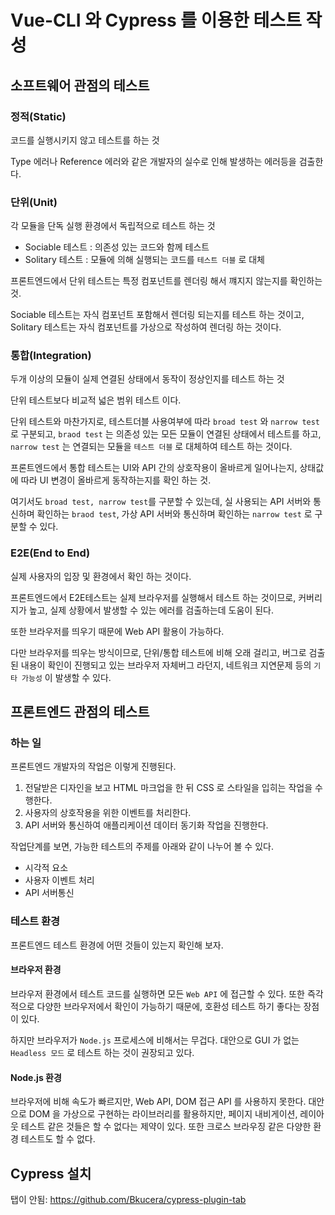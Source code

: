 # Vue-CLI 와 Cypress 를 이용한 테스트 작성


## 소프트웨어 관점의 테스트


### 정적(Static)

코드를 실행시키지 않고 테스트를 하는 것

Type 에러나 Reference 에러와 같은 개발자의 실수로 인해 발생하는 에러등을 검출한다.


### 단위(Unit) 

각 모듈을 단독 실행 환경에서 독립적으로 테스트 하는 것

- Sociable 테스트 : 의존성 있는 코드와 함께 테스트
- Solitary 테스트 : 모듈에 의해 실행되는 코드를 `테스트 더블` 로 대체

프론트엔드에서 단위 테스트는 특정 컴포넌트를 렌더링 해서 꺠지지 않는지를 확인하는 것.

Sociable 테스트는 자식 컴포넌트 포함해서 렌더링 되는지를 테스트 하는 것이고,
Solitary 테스트는 자식 컴포넌트를 가상으로 작성하여 렌더링 하는 것이다.


### 통합(Integration)

두개 이상의 모듈이 실제 연결된 상태에서 동작이 정상인지를 테스트 하는 것

단위 테스트보다 비교적 넓은 범위 테스트 이다.

단위 테스트와 마찬가지로, 테스트더블 사용여부에 따라 `broad test` 와 `narrow test` 로 구분되고, `braod test` 는 의존성 있는 모든 모듈이 연결된 상태에서 테스트를 하고, `narrow test` 는 연결되는 모듈을 `테스트 더블` 로 대체하여 테스트 하는 것이다.

프론트엔드에서 통합 테스트는 UI와 API 간의 상호작용이 올바르게 일어나는지, 상태값에 따라 UI 변경이 올바르게 동작하는지를 확인 하는 것.

여기서도 `broad test, narrow test`를 구분할 수 있는데, 실 사용되는 API 서버와 통신하며 확인하는 `braod test`, 가상 API 서버와 통신하며 확인하는 `narrow test` 로 구분할 수 있다.


### E2E(End to End)

실제 사용자의 입장 및 환경에서 확인 하는 것이다.

프론트엔드에서 E2E테스트는 실제 브라우저를 실행해서 테스트 하는 것이므로, 커버리지가 높고, 실제 상황에서 발생할 수 있는 에러를 검출하는데 도움이 된다.

또한 브라우저를 띄우기 때문에 Web API 활용이 가능하다.

다만 브라우저를 띄우는 방식이므로, 단위/통합 테스트에 비해 오래 걸리고, 버그로 검출된 내용이 확인이 진행되고 있는 브라우저 자체버그 라던지, 네트워크 지연문제 등의 `기타 가능성` 이 발생할 수 있다. 


## 프론트엔드 관점의 테스트

### 하는 일

프론트엔드 개발자의 작업은 이렇게 진행된다. 

1. 전달받은 디자인을 보고 HTML 마크업을 한 뒤 CSS 로 스타일을 입히는 작업을 수행한다.
2. 사용자의 상호작용을 위한 이벤트를 처리한다.
3. API 서버와 통신하여 애플리케이션 데이터 동기화 작업을 진행한다.

작업단계를 보면, 가능한 테스트의 주제를 아래와 같이 나누어 볼 수 있다.

- 시각적 요소
- 사용자 이벤트 처리
- API 서버통신


### 테스트 환경

프론트엔드 테스트 환경에 어떤 것들이 있는지 확인해 보자.

#### 브라우저 환경

브라우저 환경에서 테스트 코드를 실행하면 모든 `Web API` 에 접근할 수 있다.
또한 즉각적으로 다양한 브라우저에서 확인이 가능하기 때문에, 호환성 테스트 하기 좋다는 장점이 있다.

하지만 브라우저가 `Node.js` 프로세스에 비해서는 무겁다. 대안으로 GUI 가 없는 `Headless 모드` 로 테스트 하는 것이 권장되고 있다.

#### Node.js 환경

브라우저에 비해 속도가 빠르지만, Web API, DOM 접근 API 를 사용하지 못한다. 대안으로 DOM 을 가상으로 구현하는 라이브러리를 활용하지만, 페이지 내비게이션, 레이아웃 테스트 같은 것들은 할 수 없다는 제약이 있다.
또한 크로스 브라우징 같은 다양한 환경 테스트도 할 수 없다.


## Cypress 설치


탭이 안됨: https://github.com/Bkucera/cypress-plugin-tab